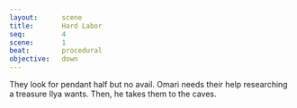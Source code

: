 ```yaml
---
layout:      scene
title:       Hard Labor
seq:         4
scene:       1
beat:        procedural
objective:   down
---
```



They look for pendant half but no avail.
Omari needs their help researching a treasure Ilya wants.
Then, he takes them to the caves.






